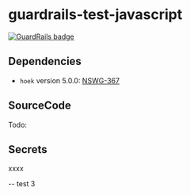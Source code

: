 # guardrails-test-javascript

[![GuardRails badge](https://badges.guardrails.io/guardrailsio/guardrails-test-javascript.svg?token=dbf47d8cc805ed00991aa5a5cfc4f24890aafaf46d5ca156b54dfaacae92b19d&provider=github)](https://dashboard.guardrails.io/default/gh/guardrailsio/guardrails-test-javascript)

## Dependencies

- `hoek` version 5.0.0: [NSWG-367](https://github.com/nodejs/security-wg/blob/a3425e433e4b8e7c99c0d3244491b215b2554f55/vuln/npm/367.json)

## SourceCode

Todo:

## Secrets
xxxx

-- test 3

